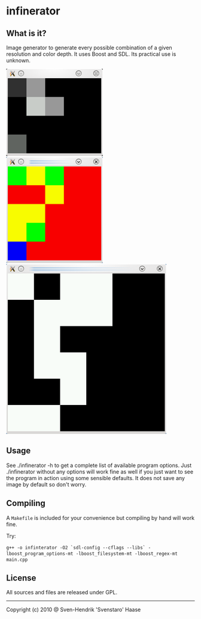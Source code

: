infinerator
============================

What is it?
----------------------------
Image generator to generate every possible combination of a given resolution 
and color depth. It uses Boost and SDL. 
Its practical use is unknown.

![](infinerator-screenshot1.png)
![](infinerator-screenshot2.png)
![](infinerator-screenshot3.png)

Usage
----------------------------
See ./infinerator -h to get a complete list of available program options. 
Just ./infinerator without any options will work fine as well if you just want 
to see the program in action using some sensible defaults. It does not save any
image by default so don't worry.

Compiling
----------------------------

A `Makefile` is included for your convenience but compiling by hand will work fine.

Try:

    g++ -o infinterator -O2 `sdl-config --cflags --libs` -lboost_program_options-mt -lboost_filesystem-mt -lboost_regex-mt main.cpp

License
----------------------------
All sources and files are released under GPL.

----------------------------

Copyright (c) 2010 @ Sven-Hendrik 'Svenstaro' Haase
